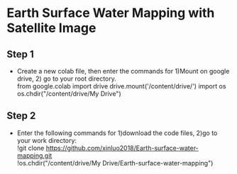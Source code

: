 # Earth Surface Water Mapping with Satellite Image
## Step 1
- Create a new colab file, then enter the commands for 1)Mount on google drive, 2) go to your root directory.    
from google.colab import drive
drive.mount('/content/drive/')
import os  
os.chdir("/content/drive/My Drive")

## Step 2
-  Enter the following commands for 1)download the code files, 2)go to your work directory:   
!git clone https://github.com/xinluo2018/Earth-surface-water-mapping.git  
!os.chdir("/content/drive/My Drive/Earth-surface-water-mapping")
